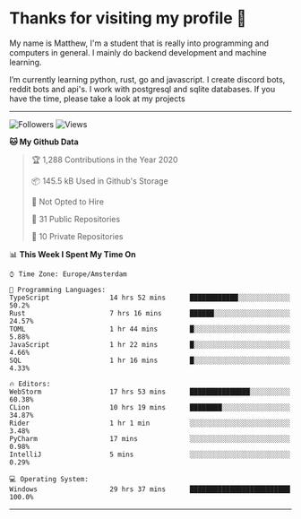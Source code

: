 # Thanks for visiting my profile 👋
My name is Matthew, I'm a student that is really into programming and computers in general. I mainly do backend development and machine learning.

I’m currently learning python, rust, go and javascript. I create discord bots, reddit bots and api's. I work with postgresql and sqlite databases. If you have the time, please take a look at my projects


---
![Followers](https://img.shields.io/github/followers/DankDumpster?style=social)
![Views](https://komarev.com/ghpvc/?username=DankDumpster&style=flat-square&color=green)
<!--START_SECTION:waka-->
**🐱 My Github Data** 

> 🏆 1,288 Contributions in the Year 2020
 > 
> 📦 145.5 kB Used in Github's Storage 
 > 
> 🚫 Not Opted to Hire
 > 
> 📜 31 Public Repositories 
 > 
> 🔑 10 Private Repositories  
 > 
📊 **This Week I Spent My Time On** 

```text
⌚︎ Time Zone: Europe/Amsterdam

💬 Programming Languages: 
TypeScript               14 hrs 52 mins      ████████████░░░░░░░░░░░░░   50.2% 
Rust                     7 hrs 16 mins       ██████░░░░░░░░░░░░░░░░░░░   24.57% 
TOML                     1 hr 44 mins        █░░░░░░░░░░░░░░░░░░░░░░░░   5.88% 
JavaScript               1 hr 22 mins        █░░░░░░░░░░░░░░░░░░░░░░░░   4.66% 
SQL                      1 hr 16 mins        █░░░░░░░░░░░░░░░░░░░░░░░░   4.33%

🔥 Editors: 
WebStorm                 17 hrs 53 mins      ███████████████░░░░░░░░░░   60.38% 
CLion                    10 hrs 19 mins      ████████░░░░░░░░░░░░░░░░░   34.87% 
Rider                    1 hr 1 min          ░░░░░░░░░░░░░░░░░░░░░░░░░   3.48% 
PyCharm                  17 mins             ░░░░░░░░░░░░░░░░░░░░░░░░░   0.98% 
IntelliJ                 5 mins              ░░░░░░░░░░░░░░░░░░░░░░░░░   0.29%

💻 Operating System: 
Windows                  29 hrs 37 mins      █████████████████████████   100.0%

```


<!--END_SECTION:waka-->
-------
